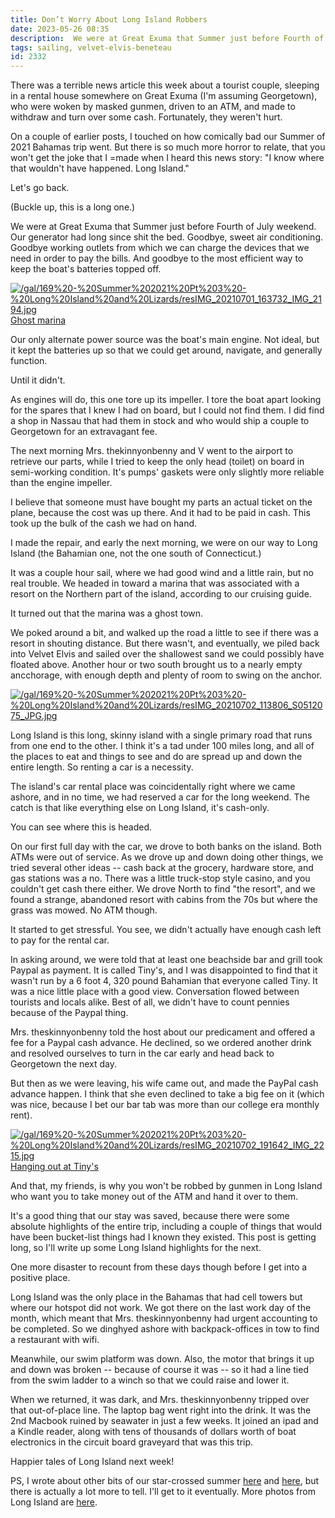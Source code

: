 ```yaml
---
title: Don’t Worry About Long Island Robbers
date: 2023-05-26 08:35
description:  We were at Great Exuma that Summer just before Fourth of July weekend.  Our generator had long since shit the bed.  Goodbye, sweet air conditioning.  Goodbye working outlets from which we can charge the devices that we need in order to pay the bills.  And goodbye to the most efficient way to keep the boat's batteries topped off.
tags: sailing, velvet-elvis-beneteau
id: 2332
---
```


There was a terrible news article this week about a tourist couple, sleeping in a rental house somewhere on Great Exuma (I'm assuming Georgetown), who were woken by masked gunmen, driven to an ATM, and made to withdraw and turn over some cash.  Fortunately, they weren't hurt.

On a couple of earlier posts, I touched on how comically bad our Summer of 2021 Bahamas trip went.  But there is so much more horror to relate, that you won't get the joke that I =made when I heard this news story:  "I know where that wouldn't have happened.  Long Island."

Let's go back.

(Buckle up, this is a long one.)

We were at Great Exuma that Summer just before Fourth of July weekend.  Our generator had long since shit the bed.  Goodbye, sweet air conditioning.  Goodbye working outlets from which we can charge the devices that we need in order to pay the bills.  And goodbye to the most efficient way to keep the boat's batteries topped off.

<a class="lightview alignright" href="/gal/169%20-%20Summer%202021%20Pt%203%20-%20Long%20Island%20and%20Lizards/resIMG_20210701_163732_IMG_2194.jpg" data-lightview-caption="Ghost marina" data-lightview-group="group1" style="width:350px;"><img src="/gal/169%20-%20Summer%202021%20Pt%203%20-%20Long%20Island%20and%20Lizards/resIMG_20210701_163732_IMG_2194.jpg" alt="/gal/169%20-%20Summer%202021%20Pt%203%20-%20Long%20Island%20and%20Lizards/resIMG_20210701_163732_IMG_2194.jpg"><br><span class="caption">Ghost marina</span></a>

Our only alternate power source was the boat's main engine.  Not ideal, but it kept the batteries up so that we could get around, navigate, and generally function.

Until it didn't.

As engines will do, this one tore up its impeller.  I tore the boat apart looking for the spares that I knew I had on board, but I could not find them.  I did find a shop in Nassau that had them in stock and who would ship a couple to Georgetown for an extravagant fee.

The next morning Mrs. thekinnyonbenny and V went to the airport to retrieve our parts, while I tried to keep the only head (toilet) on board in semi-working condition.  It's pumps' gaskets were only slightly more reliable than the engine impeller.

I believe that someone must have bought my parts an actual ticket on the plane, because the cost was up there.  And it had to be paid in cash.  This took up the bulk of the cash we had on hand.

I made the repair, and early the next morning, we were on our way to Long Island (the Bahamian one, not the one south of Connecticut.)

It was a couple hour sail, where we had good wind and a little rain, but no real trouble.  We headed in toward a marina that was associated with a resort on the Northern part of the island, according to our cruising guide.

It turned out that the marina was a ghost town.

We poked around a bit, and walked up the road a little to see if there was a resort in shouting distance.  But there wasn't, and eventually, we piled back into Velvet Elvis and sailed over the shallowest sand we could possibly have floated above.  Another hour or two south brought us to a nearly empty ancchorage, with enough depth and plenty of room to swing on the anchor.  

<a class="lightview alignright" href="/gal/169%20-%20Summer%202021%20Pt%203%20-%20Long%20Island%20and%20Lizards/resIMG_20210702_113806_S0512075_JPG.jpg" data-lightview-caption="" data-lightview-group="group1" style="width:350px;"><img src="/gal/169%20-%20Summer%202021%20Pt%203%20-%20Long%20Island%20and%20Lizards/resIMG_20210702_113806_S0512075_JPG.jpg" alt="/gal/169%20-%20Summer%202021%20Pt%203%20-%20Long%20Island%20and%20Lizards/resIMG_20210702_113806_S0512075_JPG.jpg"><br><span class="caption"></span></a>

Long Island is this long, skinny island with a single primary road that runs from one end to the other.  I think it's a tad under 100 miles long, and all of the places to eat and things to see and do are spread up and down the entire length.  So renting a car is a necessity.

The island's car rental place was coincidentally right where we came ashore, and in no time, we had reserved a car for the long weekend.  The catch is that like everything else on Long Island, it's cash-only.

You can see where this is headed.

On our first full day with the car, we drove to both banks on the island.  Both ATMs were out of service.  As we drove up and down doing other things, we tried several other ideas -- cash back at the grocery, hardware store, and gas stations was a no.  There was a little truck-stop style casino, and you couldn't get cash there either.  We drove North to find "the resort", and we found a strange, abandoned resort with cabins from the 70s but where the grass was mowed.  No ATM though.

It started to get stressful.  You see, we didn't actually have enough cash left to pay for the rental car.

In asking around, we were told that at least one beachside bar and grill took Paypal as payment.  It is called Tiny's, and I was disappointed to find that it wasn't run by a 6 foot 4, 320 pound Bahamian that everyone called Tiny.  It was a nice little place with a good view.  Conversation flowed between tourists and locals alike.  Best of all, we didn't have to count pennies because of the Paypal thing.

Mrs. theskinnyonbenny told the host about our predicament and offered a fee for a Paypal cash advance.  He declined, so we ordered another drink and resolved ourselves to turn in the car early and head back to Georgetown the next day.

But then as we were leaving, his wife came out, and made the PayPal cash advance happen.  I think that she even declined to take a big fee on it (which was nice, because I bet our bar tab was more than our college era monthly rent). 

<a class="lightview alignright" href="/gal/169%20-%20Summer%202021%20Pt%203%20-%20Long%20Island%20and%20Lizards/resIMG_20210702_191642_IMG_2215.jpg" data-lightview-caption="Hanging out at Tiny's" data-lightview-group="group1" style="width:350px;"><img src="/gal/169%20-%20Summer%202021%20Pt%203%20-%20Long%20Island%20and%20Lizards/resIMG_20210702_191642_IMG_2215.jpg" alt="/gal/169%20-%20Summer%202021%20Pt%203%20-%20Long%20Island%20and%20Lizards/resIMG_20210702_191642_IMG_2215.jpg"><br><span class="caption">Hanging out at Tiny's</span></a>

And that, my friends, is why you won't be robbed by gunmen in Long Island who want you to take money out of the ATM and hand it over to them.

It's a good thing that our stay was saved, because there were some absolute highlights of the entire trip, including a couple of things that would have been bucket-list things had I known they existed.  This post is getting long, so I'll write up some Long Island highlights for the next.

One more disaster to recount from these days though before I get into a positive place.

Long Island was the only place in the Bahamas that had cell towers but where our hotspot did not work.  We got there on the last work day of the month, which meant that Mrs. theskinnyonbenny had urgent accounting to be completed.  So we dinghyed ashore with backpack-offices in tow to find a restaurant with wifi.

Meanwhile, our swim platform was down.  Also, the motor that brings it up and down was broken -- because of course it was -- so it had a line tied from the swim ladder to a winch so that we could raise and lower it.  

When we returned, it was dark, and Mrs. theskinnyonbenny tripped over that out-of-place line.  The laptop bag went right into the drink.  It was the 2nd Macbook ruined by seawater in just a few weeks.  It joined an ipad and a Kindle reader, along with tens of thousands of dollars worth of boat electronics in the circuit board graveyard that was this trip.

Happier tales of Long Island next week!

PS, I wrote about other bits of our star-crossed summer <a href="https://theskinnyonbenny.com/blog2/archives/2289">here</a> and <a href="https://theskinnyonbenny.com/blog2/archives/2284">here</a>, but there is actually a lot more to tell.  I'll get to it eventually.  More photos from Long Island are <a href="https://theskinnyonbenny.com/pg4.php?spgmGal=169%20-%20Summer%202021%20Pt%203%20-%20Long%20Island%20and%20Lizards">here</a>.
